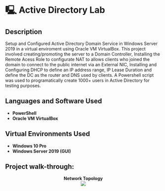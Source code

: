 # 🖳 Active Directory Lab

<h2>Description</h2>
<b></b>Setup and Configured Active Directory Domain Service in Windows Server 2019 in a virtual enviroment using Oracle VM VirtualBox. This project involved creating/promoting the server to a Domain Controller, Installing the Remote Acess Role to configurate NAT to allows clients who joined the domain to connect to the public internet via an External NIC, Installing and Configuring DHCP to define an IP address range, IP Lease Duration and define the DC as the router and DNS used by clients. A Powershell script was used to programatically create 1000+ users in Active Directory for testing purposes. </b>
<br />

<h2>Languages and Software Used</h2>

- <b>PowerShell</b> 
- <b>Oracle VM VirtualBox</b>

<h2>Virtual Environments Used </h2>

- <b>Windows 10 Pro</b>
- <b>Windows Server 2019 (GUI)<b>

<h2>Project walk-through:</h2>

<p align="center">
Network Topology <br/>
<img src="https://github.com/AntonioTanco/ActiveDirectoryLab/assets/43735570/2a3e708d-df18-4cfb-a48a-f19c5b14c6a3"/>
<br />

